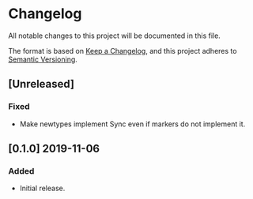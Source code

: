 # Changelog
All notable changes to this project will be documented in this file.

The format is based on [Keep a Changelog][1], and this project adheres to [Semantic Versioning][2].

## [Unreleased]
### Fixed
 - Make newtypes implement Sync even if markers do not implement it.

## [0.1.0] 2019-11-06
### Added
 - Initial release.

[1]: https://keepachangelog.com/en/1.0.0/
[2]: https://semver.org/spec/v2.0.0.html
